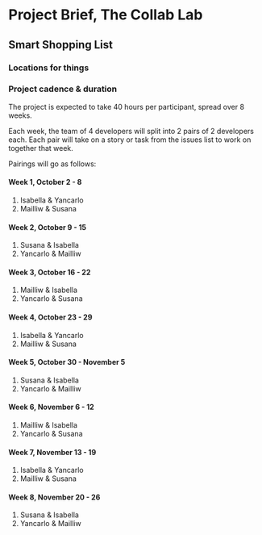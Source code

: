 # Project Brief, The Collab Lab

## Smart Shopping List

### Locations for things


### Project cadence & duration

The project is expected to take 40 hours per participant, spread over 8 weeks.

Each week, the team of 4 developers will split into 2 pairs of 2 developers each. Each pair will take on a story or task from the issues list to work on together that week.

Pairings will go as follows:

#### Week 1, October 2 - 8

1. Isabella & Yancarlo
2. Mailliw & Susana

#### Week 2, October 9 - 15

1. Susana & Isabella
2. Yancarlo & Mailliw

#### Week 3, October 16 - 22

1. Mailliw & Isabella
2. Yancarlo & Susana

#### Week 4, October 23 - 29

1. Isabella & Yancarlo
2. Mailliw & Susana

#### Week 5, October 30 - November 5

1. Susana & Isabella
2. Yancarlo & Mailliw

#### Week 6, November 6 - 12

1. Mailliw & Isabella
2. Yancarlo & Susana

#### Week 7, November 13 - 19

1. Isabella & Yancarlo
2. Mailliw & Susana

#### Week 8, November 20 - 26

1. Susana & Isabella
2. Yancarlo & Mailliw
